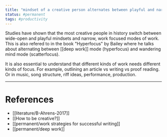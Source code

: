```yaml
---
title: "mindset of a creative person alternates between playful and narrow focus modes"
status: #permanent
tags: #productivity 
---
```


Studies have shown that the most creative people in history switch between wide-open and playful mindsets and narrow, work focused modes of work. This is also refered to in the book "Hyperfocus" by Bailey where he talks about alternating between [[deep work]] mode (hyperfocus) and wandering mind mode (scatterfocus).

It is also essential to understand that different kinds of work needs different kinds of focus. For example, outlining an article vs writing vs proof reading. Or in music, song structure, riff ideas, performance, production.

---
# References

- [[literature/B-Ahrens-2017]]
- [[How to be creative?]]
- [[permanent/work strategies for successful writing]]
- [[permanent/deep work]]